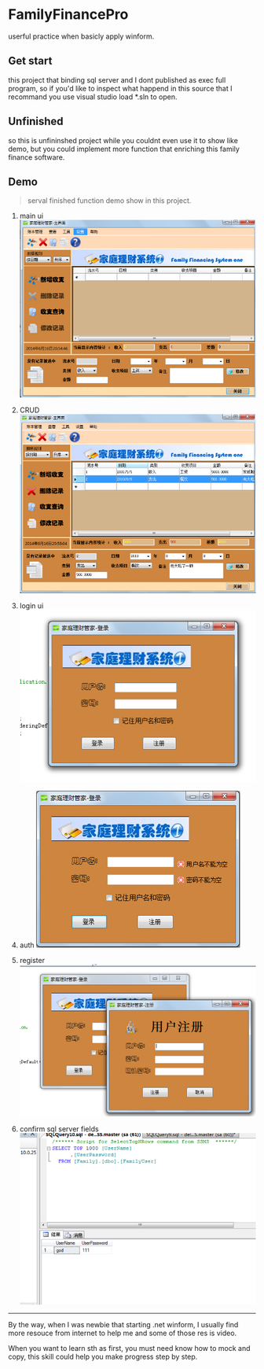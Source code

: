 # FamilyFinancePro

userful practice when basicly apply winform.

## Get start

this project that binding sql server and I dont published as exec full program, so if you'd like to inspect what happend in this source that I recommand you use visual studio load *.sln to open.

## Unfinished

so this is unfininshed project while you couldnt even use it to show like demo, but you could implement more function that enriching this family finance software.

## Demo

> serval finished function demo show in this project.

1. main ui
![ui](https://raw.githubusercontent.com/L-Jovi/FamilyFinancePro/master/demo/6主界面.png)

2. CRUD
![CRUD](https://raw.githubusercontent.com/L-Jovi/FamilyFinancePro/master/demo/7点选记录实现增删改查.png)

3. login ui
![login ui](https://raw.githubusercontent.com/L-Jovi/FamilyFinancePro/master/demo/1登录界面.png)

4. auth
![auth](https://raw.githubusercontent.com/L-Jovi/FamilyFinancePro/master/demo/2验证.png)

5. register
![register](https://raw.githubusercontent.com/L-Jovi/FamilyFinancePro/master/demo/3注册界面.png)

6. confirm sql server fields
![confirm](https://raw.githubusercontent.com/L-Jovi/FamilyFinancePro/master/demo/5字段进入表.png)

---

By the way, when I was newbie that starting .net winform, I usually find more resouce from internet to help me and some of those res is video.

When you want to learn sth as first, you must need know how to mock and copy, this skill could help you make progress step by step.
